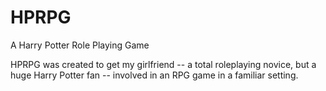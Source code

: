 # HPRPG
A Harry Potter Role Playing Game

HPRPG was created to get my girlfriend -- a total roleplaying novice, but a huge Harry Potter fan -- involved in an RPG game in a familiar setting. 

